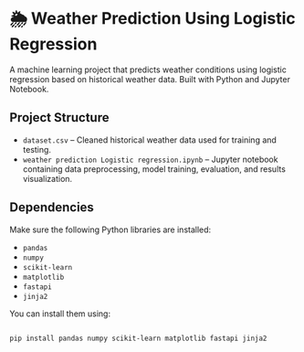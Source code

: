 # 🌦️ Weather Prediction Using Logistic Regression

A machine learning project that predicts weather conditions using logistic regression based on historical weather data. Built with Python and Jupyter Notebook.



## Project Structure

- `dataset.csv` – Cleaned historical weather data used for training and testing.
- `weather prediction Logistic regression.ipynb` – Jupyter notebook containing data preprocessing, model training, evaluation, and results visualization.



## Dependencies

Make sure the following Python libraries are installed:

- `pandas`
- `numpy`
- `scikit-learn`
- `matplotlib`
- `fastapi`
- `jinja2`


You can install them using:


```bash

pip install pandas numpy scikit-learn matplotlib fastapi jinja2
